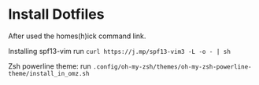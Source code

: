Install Dotfiles
================

After used the homes(h)ick command link.

Installing spf13-vim
 run `curl https://j.mp/spf13-vim3 -L -o - | sh`

Zsh powerline theme:
 run `.config/oh-my-zsh/themes/oh-my-zsh-powerline-theme/install_in_omz.sh`
